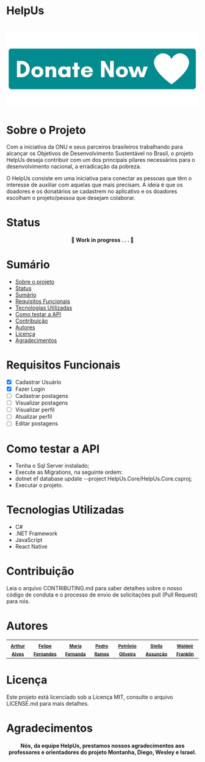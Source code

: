 # HelpUs

<h1 align="center">
  <img alt="donate" title="#donate" src="./assets/donate.png" />
</h1>


# Sobre o Projeto

  Com a iniciativa da ONU e seus parceiros brasileiros trabalhando para alcançar os
Objetivos de Desenvolvimento Sustentável no Brasil, o projeto HelpUs deseja contribuir
com um dos principais pilares necessários para o desenvolvimento nacional, a erradicação
da pobreza. 

  O HelpUs consiste em uma iniciativa para conectar as pessoas que têm o interesse
de auxiliar com aquelas que mais precisam. A ideia é que os doadores e os donatários se
cadastrem no aplicativo e os doadores escolham o projeto/pessoa que desejam colaborar. 

# Status

<h4 align="center"> 🚧 Work in progress . . . 🚧 </h4> 

# Sumário

<!--ts-->
   * [Sobre o projeto](#sobre-o-projeto)
   * [Status](#status)
   * [Sumário](#sumário)
   * [Requisitos Funcionais](#requisitos-funcionais)
   * [Tecnologias Utilizadas](#tecnologias-utilizadas)
   * [Como testar a API](#como-testar-a-api)
   * [Contribuição](#contribuição)
   * [Autores](#autores)
   * [Licença](#licença)
   * [Agradecimentos](#agradecimentos)
<!--te-->

# Requisitos Funcionais

- [x] Cadastrar Usuário
- [x] Fazer Login
- [ ] Cadastrar postagens
- [ ] Visualizar postagens
- [ ] Visualizar perfil
- [ ] Atualizar perfil
- [ ] Editar postagens

# Como testar a API

- Tenha o Sql Server instalado;
- Execute as Migrations, na seguinte ordem:
- dotnet ef database update --project HelpUs.Core/HelpUs.Core.csproj;
- Executar o projeto.
 
# Tecnologias Utilizadas

- C#
- .NET Framework
- JavaScript
- React Native

# Contribuição

Leia o arquivo CONTRIBUTING.md para saber detalhes sobre o nosso código de conduta e o processo de envio de solicitações pull (Pull Request) para nós.

# Autores

<table>
    <tbody>
      <tr>
 
  <td align="center"> 
<sub><a href="https://github.com/Arthur-Alv"><b>Arthur Alves</b></a></sub> </td>
 
  <td align="center">
 <sub><a href="https://github.com/fernandes35felipe"><b>Felipe Fernandes</b></a></sub> </td>
        
  <td align="center"> 
<sub><a href="https://github.com/DinelliFernanda"><b>Maria Fernanda</b></a></sub> </td>

      
  <td align="center">
 <sub><a href="https://github.com/PedroHRamos"><b>Pedro Ramos</b></a></sub> </td>

 
 <td align="center"> 
<sub><a href="https://github.com/petroniosantos"><b>Petrônio Oliveira</b></a></sub> </td>
 
  <td align="center">
  <sub><a href="https://github.com/stellanicoli"><b>Stella Assunção</b></a></sub> </td>
 
 
 <td align="center">
 <sub><a href="https://github.com/wasouzaf"><b>Waldeir Franklin</b></a></sub> </td>
 </tr>


 </tbody></table>

# Licença

Este projeto está licenciado sob a Licença MIT, consulte o arquivo LICENSE.md para mais detalhes.

# Agradecimentos

<h4 align="center"> Nós, da equipe HelpUs, prestamos nossos agradecimentos aos professores e orientadores do projeto Montanha, Diego, Wesley e Israel. </h4> 

